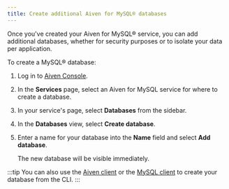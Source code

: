 ```yaml
---
title: Create additional Aiven for MySQL® databases
---
```


Once you've created your Aiven for MySQL® service, you can add
additional databases, whether for security purposes or to isolate your
data per application.

To create a MySQL® database:

1.  Log in to [Aiven Console](https://console.aiven.io/).

2.  In the **Services** page, select an Aiven for MySQL service for
    where to create a database.

3.  In your service's page, select **Databases** from the sidebar.

4.  In the **Databases** view, select **Create database**.

5.  Enter a name for your
    database into the **Name** field and select **Add database**.

    The new database will be visible immediately.

:::tip
You can also use the
[Aiven client](/docs/tools/cli/service/database#avn-service-database-create) or the
[MySQL client](/docs/products/mysql/howto/connect-from-cli) to create your database from the CLI.
:::
